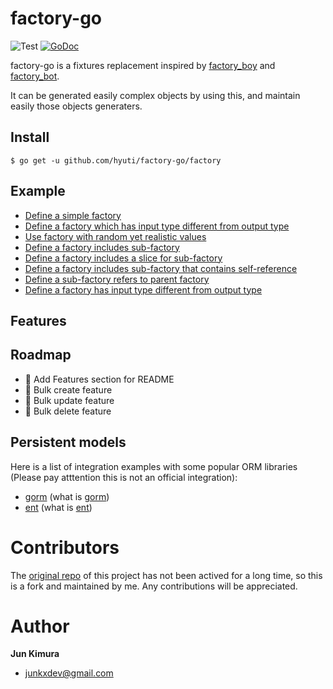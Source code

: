 # factory-go

![Test](https://github.com/bluele/factory-go/workflows/Test/badge.svg)
[![GoDoc](https://godoc.org/github.com/bluele/factory-go?status.svg)](https://pkg.go.dev/github.com/bluele/factory-go?tab=doc)

factory-go is a fixtures replacement inspired by [factory_boy](https://github.com/FactoryBoy/factory_boy) and [factory_bot](https://github.com/thoughtbot/factory_bot).

It can be generated easily complex objects by using this, and maintain easily those objects generaters.

## Install

```
$ go get -u github.com/hyuti/factory-go/factory
```

## Example

* [Define a simple factory](https://github.com/hyuti/factory-go#define-a-simple-factory)
* [Define a factory which has input type different from output type](https://github.com/hyuti/factory-go#define-a-factory-which-has-input-type-different-from-output-type)
* [Use factory with random yet realistic values](https://github.com/hyuti/factory-go#use-factory-with-random-yet-realistic-values)
* [Define a factory includes sub-factory](https://github.com/hyuti/factory-go#define-a-factory-includes-sub-factory)
* [Define a factory includes a slice for sub-factory](https://github.com/hyuti/factory-go#define-a-factory-includes-a-slice-for-sub-factory)
* [Define a factory includes sub-factory that contains self-reference](https://github.com/hyuti/factory-go#define-a-factory-includes-sub-factory-that-contains-self-reference)
* [Define a sub-factory refers to parent factory](https://github.com/hyuti/factory-go#define-a-sub-factory-refers-to-parent-factory)
* [Define a factory has input type different from output type](https://github.com/hyuti/factory-go#define-a-sub-factory-refers-to-parent-factory)

## Features

## Roadmap
- 🚧️ Add Features section for README
- 🚧️ Bulk create feature
- 🚧️ Bulk update feature
- 🚧️ Bulk delete feature

## Persistent models

Here is a list of integration examples with some popular ORM libraries (Please pay atttention this is not an official integration):
- [gorm](https://github.com/hyuti/factory-go/blob/master/examples/gorm_integration.go) (what is [gorm](https://github.com/jinzhu/gorm))
- [ent](https://github.com/hyuti/factory-go/blob/master/examples/ent-integration/ent/factory.go) (what is [ent](https://github.com/ent/ent))

# Contributors
The [original repo](https://github.com/bluele/factory-go) of this project has not been actived for a long time, so this is a fork and maintained by me. Any contributions will be appreciated.

# Author

**Jun Kimura**
* <junkxdev@gmail.com>
